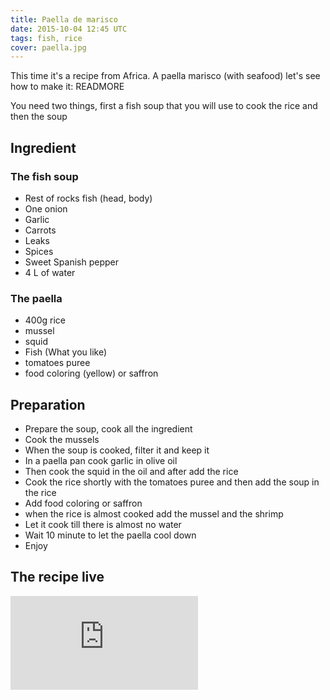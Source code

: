 ```yaml
---
title: Paella de marisco
date: 2015-10-04 12:45 UTC
tags: fish, rice
cover: paella.jpg
---
```


This time it's a recipe from Africa. A paella marisco (with seafood) let's see how to make it: 
READMORE

You need two things, first a fish soup that you will use to cook the rice and then the soup

## Ingredient

### The fish soup

  - Rest of rocks fish (head, body)
  - One onion
  - Garlic
  - Carrots
  - Leaks
  - Spices
  - Sweet Spanish pepper
  - 4 L of water

### The paella
  
  - 400g rice
  - mussel
  - squid
  - Fish (What you like)
  - tomatoes puree
  - food coloring (yellow) or saffron

## Preparation
  
  - Prepare the soup, cook all the ingredient 
  - Cook the mussels
  - When the soup is cooked, filter it and keep it
  - In a paella pan cook garlic in olive oil
  - Then cook the squid in the oil and after add the rice
  - Cook the rice shortly with the tomatoes puree and then add the soup in the rice
  - Add food coloring or saffron
  - when the rice is almost cooked add the mussel and the shrimp
  - Let it cook till there is almost no water 
  - Wait 10 minute to let the paella cool down
  - Enjoy

## The recipe live 
<div class="video">
  <iframe src="https://www.youtube.com/embed/WXImqdK2cik" frameborder="0" allowfullscreen></iframe>
</div> 


